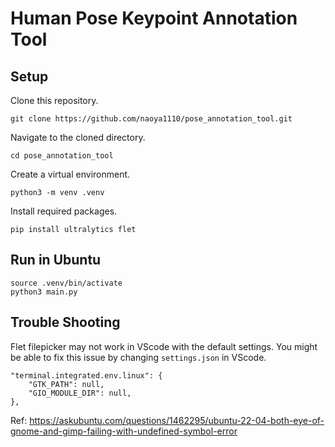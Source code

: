 # Human Pose Keypoint Annotation Tool


## Setup
Clone this repository.
```
git clone https://github.com/naoya1110/pose_annotation_tool.git
```

Navigate to the cloned directory.
```
cd pose_annotation_tool
```

Create a virtual environment.
```
python3 -m venv .venv
```

Install required packages.
```
pip install ultralytics flet
```

## Run in Ubuntu
```
source .venv/bin/activate
python3 main.py
```

## Trouble Shooting
Flet filepicker may not work in VScode with the default settings. You might be able to fix this issue by changing `settings.json` in VScode.
```
"terminal.integrated.env.linux": {
    "GTK_PATH": null,
    "GIO_MODULE_DIR": null,
},
```
Ref: https://askubuntu.com/questions/1462295/ubuntu-22-04-both-eye-of-gnome-and-gimp-failing-with-undefined-symbol-error
